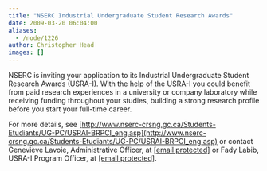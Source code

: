 ```yaml
---
title: "NSERC Industrial Undergraduate Student Research Awards"
date: 2009-03-20 06:04:00
aliases:
  - /node/1226
author: Christopher Head
images: []
---
```


NSERC is inviting your application to its Industrial Undergraduate Student Research Awards (USRA-I). With the help of the USRA-I you could benefit from paid research experiences in a university or company laboratory while receiving funding throughout your studies, building a strong research profile before you start your full-time career.

For more details, see [http://www.nserc-crsng.gc.ca/Students-Etudiants/UG-PC/USRAI-BRPCI_eng.asp](http://www.nserc-crsng.gc.ca/Students-Etudiants/UG-PC/USRAI-BRPCI_eng.asp) or contact Geneviève Lavoie, Administrative Officer, at [\[email protected\]](/cdn-cgi/l/email-protection#5e393b303b28373b283b70323f2831373b1e302d3b2c3d733d2c2d303970393d703d3f) or Fady Labib, USRA-I Program Officer, at [\[email protected\]](/cdn-cgi/l/email-protection#ed8b8c8994c3818c8f848fad839e889f8ec08e9f9e838ac38a8ec38e8c).
